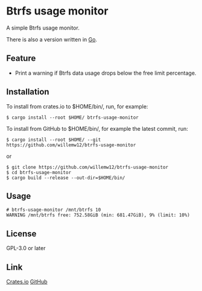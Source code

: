 Btrfs usage monitor
===================

A simple Btrfs usage monitor.

There is also a version written in [Go](https://github.com/willemw12/btrfs-usage-monitor-go).


Feature
-------

- Print a warning if Btrfs data usage drops below the free limit percentage.


Installation
------------

To install from crates.io to $HOME/bin/, run, for example:

    $ cargo install --root $HOME/ btrfs-usage-monitor

To install from GitHub to $HOME/bin/, for example the latest commit, run:

    $ cargo install --root $HOME/ --git https://github.com/willemw12/btrfs-usage-monitor

or

    $ git clone https://github.com/willemw12/btrfs-usage-monitor
    $ cd btrfs-usage-monitor
    $ cargo build --release --out-dir=$HOME/bin/


Usage
-----

    # btrfs-usage-monitor /mnt/btrfs 10
    WARNING /mnt/btrfs free: 752.58GiB (min: 681.47GiB), 9% (limit: 10%)


License
-------

GPL-3.0 or later


Link
----

[Crates.io](https://crates.io/crates/btrfs-usage-monitor)
[GitHub](https://github.com/willemw12/btrfs-usage-monitor)

